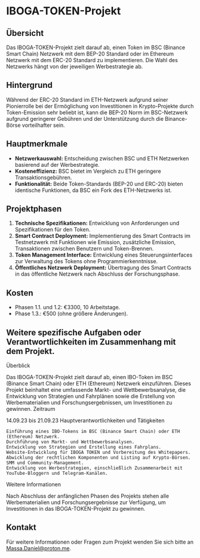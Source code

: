 # IBOGA-TOKEN-Projekt

## Übersicht
Das IBOGA-TOKEN-Projekt zielt darauf ab, einen Token im BSC (Binance Smart Chain) Netzwerk mit dem BEP-20 Standard oder im Ethereum Netzwerk mit dem ERC-20 Standard zu implementieren. Die Wahl des Netzwerks hängt von der jeweiligen Werbestrategie ab.

## Hintergrund
Während der ERC-20 Standard im ETH-Netzwerk aufgrund seiner Pionierrolle bei der Ermöglichung von Investitionen in Krypto-Projekte durch Token-Emission sehr beliebt ist, kann die BEP-20 Norm im BSC-Netzwerk aufgrund geringerer Gebühren und der Unterstützung durch die Binance-Börse vorteilhafter sein.

## Hauptmerkmale
- **Netzwerkauswahl:** Entscheidung zwischen BSC und ETH Netzwerken basierend auf der Werbestrategie.
- **Kosteneffizienz:** BSC bietet im Vergleich zu ETH geringere Transaktionsgebühren.
- **Funktionalität:** Beide Token-Standards (BEP-20 und ERC-20) bieten identische Funktionen, da BSC ein Fork des ETH-Netzwerks ist.

## Projektphasen
1. **Technische Spezifikationen:** Entwicklung von Anforderungen und Spezifikationen für den Token.
2. **Smart Contract Deployment:** Implementierung des Smart Contracts im Testnetzwerk mit Funktionen wie Emission, zusätzliche Emission, Transaktionen zwischen Benutzern und Token-Brennen.
3. **Token Management Interface:** Entwicklung eines Steuerungsinterfaces zur Verwaltung des Tokens ohne Programmierkenntnisse.
4. **Öffentliches Netzwerk Deployment:** Übertragung des Smart Contracts in das öffentliche Netzwerk nach Abschluss der Forschungsphase.

## Kosten
- Phasen 1.1. und 1.2: €3300, 10 Arbeitstage.
- Phase 1.3.: €500 (ohne größere Änderungen).

## Weitere spezifische Aufgaben oder Verantwortlichkeiten im Zusammenhang mit dem Projekt.
Überblick

Das IBOGA-TOKEN-Projekt zielt darauf ab, einen IBO-Token im BSC (Binance Smart Chain) oder ETH (Ethereum) Netzwerk einzuführen. Dieses Projekt beinhaltet eine umfassende Markt- und Wettbewerbsanalyse, die Entwicklung von Strategien und Fahrplänen sowie die Erstellung von Werbematerialien und Forschungsergebnissen, um Investitionen zu gewinnen.
Zeitraum

14.09.23 bis 21.09.23
Hauptverantwortlichkeiten und Tätigkeiten

    Einführung eines IBO-Tokens im BSC (Binance Smart Chain) oder ETH (Ethereum) Netzwerk.
    Durchführung von Markt- und Wettbewerbsanalysen.
    Entwicklung von Strategien und Erstellung eines Fahrplans.
    Website-Entwicklung für IBOGA TOKEN und Vorbereitung des Whitepapers.
    Abwicklung der rechtlichen Komponenten und Listing auf Krypto-Börsen.
    SMM und Community-Management.
    Entwicklung von Werbestrategien, einschließlich Zusammenarbeit mit YouTube-Bloggern und Telegram-Kanälen.

Weitere Informationen

Nach Abschluss der anfänglichen Phasen des Projekts stehen alle Werbematerialien und Forschungsergebnisse zur Verfügung, um Investitionen in das IBOGA-TOKEN-Projekt zu gewinnen.

## Kontakt
Für weitere Informationen oder Fragen zum Projekt wenden Sie sich bitte an Massa.Daniel@proton.me.

